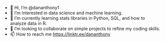 - 👋 Hi, I’m @dananthony1
- 👀 I’m interested in data science and machine learning.
- 🌱 I’m currently learning stats libraries in Python, SQL, and how to analyze data in R. 
- 💞️ I’m looking to collaborate on simple projects to refine my coding skills.
- 📫 How to reach me https://linktr.ee/dananthony

<!---
dananthony1/dananthony1 is a ✨ special ✨ repository because its `README.md` (this file) appears on your GitHub profile.
You can click the Preview link to take a look at your changes.
--->
